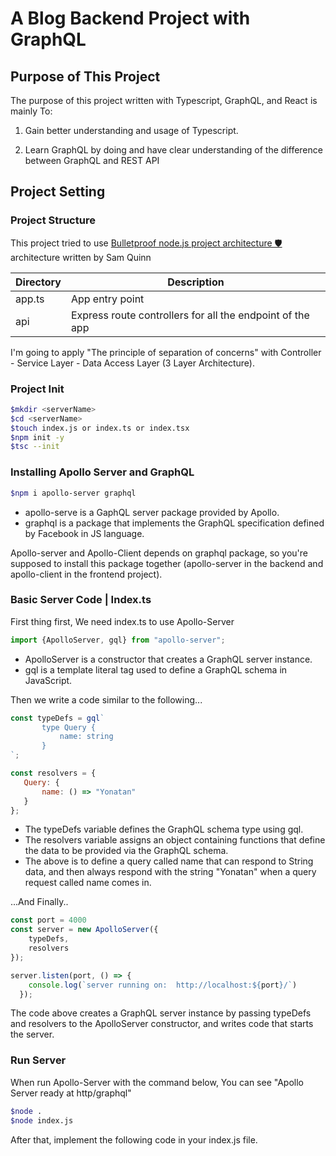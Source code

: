 # A Blog Backend Project with GraphQL 

## Purpose of This Project 

The purpose of this project written with Typescript, GraphQL, and React is mainly To:

1. Gain better understanding and usage of Typescript.

2. Learn GraphQL by doing and have clear understanding of the difference     between GraphQL and REST API

## Project Setting

### Project Structure 

This project tried to use [Bulletproof node.js project architecture 🛡️](https://softwareontheroad.com/ideal-nodejs-project-structure/) architecture written by Sam Quinn

| Directory | Description                                                  |
| --------- | ------------------------------------------------------------ | 
| app.ts    | App entry point                                              |
| api       | Express route controllers for all the endpoint of the app    |
 


 I'm going to apply "The principle of separation of concerns" with Controller - Service Layer - Data Access Layer (3 Layer Architecture).

 ### Project Init

 ```bash
 $mkdir <serverName>
 $cd <serverName>
 $touch index.js or index.ts or index.tsx
 $npm init -y
 $tsc --init
 ```
 ### Installing Apollo Server and GraphQL
 ```bash
 $npm i apollo-server graphql
 ```

 -    apollo-serve is a GaphQL server package provided by Apollo.
 -    graphql is a package that implements the GraphQL specification defined by Facebook in JS language.

 Apollo-server and Apollo-Client depends on graphql package, so you're supposed to install this package together (apollo-server in the backend and apollo-client in the frontend project).

 ### Basic Server Code | Index.ts

 First thing first, We need index.ts to use Apollo-Server

 ```javascript
 import {ApolloServer, gql} from "apollo-server";
 ```

 -    ApolloServer is a constructor that creates a GraphQL server instance.
 -    gql is a template literal tag used to define a GraphQL schema in JavaScript.

 Then we write a code similar to the following...

 ```javascript
 const typeDefs = gql`
        type Query {
            name: string
        }
`;

const resolvers = {
    Query: {
        name: () => "Yonatan"
    }
};
```

-    The typeDefs variable defines the GraphQL schema type using gql.
-    The resolvers variable assigns an object containing functions that define the data to be provided via the GraphQL schema.
-    The above is to define a query called name that can respond to String data, and then always respond with the string "Yonatan" when a query request called name comes in.

...And Finally..

```javascript
const port = 4000
const server = new ApolloServer({
    typeDefs,
    resolvers
});

server.listen(port, () => {
    console.log(`server running on:  http://localhost:${port}/`)
  });
```

The code above creates a GraphQL server instance by passing typeDefs and resolvers to the ApolloServer constructor, and writes code that starts the server.

### Run Server

When run Apollo-Server with the command below, You can see "Apollo Server ready at http/graphql"

```bash
$node .
$node index.js
```

After that, implement the following code in your index.js file.

